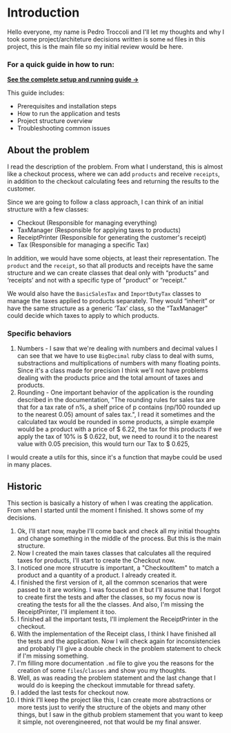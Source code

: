 # Introduction

Hello everyone, my name is Pedro Troccoli and I'll let my thoughts and why I took some project/architeture decisions written is some `md` files in this project,
this is the main file so my initial review would be here.

### For a quick guide in how to run:

**[See the complete setup and running guide →](how-to-run.md)**

This guide includes:
- Prerequisites and installation steps
- How to run the application and tests
- Project structure overview
- Troubleshooting common issues

## About the problem

I read the description of the problem. From what I understand, this is almost like a checkout process, where we can add `products` and receive `receipts`, 
in addition to the checkout calculating fees and returning the results to the customer.

Since we are going to follow a class approach, I can think of an initial structure with a few classes:

- Checkout (Responsible for managing everything)
- TaxManager (Responsible for applying taxes to products)
- ReceiptPrinter (Responsible for generating the customer's receipt)
- Tax (Responsible for managing a specific Tax)

In addition, we would have some objects, at least their representation. The `product` and the `receipt`, so that all products and receipts have the same 
structure and we can create classes that deal only with “products” and ‘receipts’ and not with a specific type of "product" or “receipt.”

We would also have the `BasicSalesTax` and `ImportDutyTax` classes to manage the taxes applied to products separately. They would “inherit” or have the same structure 
as a generic ‘Tax’ class, so the “TaxManager” could decide which taxes to apply to which products.

### Specific behaviors

1. Numbers - I saw that we're dealing with numbers and decimal values I can see that we have to use `BigDecimal` ruby class to deal with sums, substractions and multiplications of numbers
with many floating points. Since it's a class made for precision I think we'll not have problems dealing with the products price and the total amount of taxes and products.
2. Rounding - One important behavior of the application is the rounding described in the documentation, "The rounding rules for sales tax are that for a tax rate of n%, a shelf price 
of p contains (np/100 rounded up to the nearest 0.05) amount of sales tax.", I read it sometimes and the calculated tax would be rounded in some products, a simple example would be a product
with a price of $ 6.22, the tax for this products if we apply the tax of 10% is $ 0.622, but, we need to round it to the nearest value with 0.05 precision, this would turn our Tax to $ 0.625,

I would create a utils for this, since it's a function that maybe could be used in many places.

## Historic

This section is basically a history of when I was creating the application. From when I started until the moment I finished. It shows some of my decisions.

1. Ok, I'll start now, maybe I'll come back and check all my initial thoughts and change something in the middle of the process. But this is the main structure.
2. Now I created the main taxes classes that calculates all the required taxes for products, I'll start to create the Checkout now.
3. I noticed one more strucutre is important, a "CheckoutItem" to match a product and a quantity of a product. I already created it.
4. I finished the first version of it, all the common scenarios that were passed to it are working. I was focused on it but I'll assume that I forgot to create first the tests and after the classes,
so my focus now is creating the tests for all the the classes. And also, I'm missing the ReceiptPrinter, I'll implement it too.
5. I finished all the important tests, I'll implement the ReceiptPrinter in the checkout.
6. With the implementation of the Receipt class, I think I have finished all the tests and the application. Now I will check again for inconsistencies and probably I'll give
a double check in the problem statement to check if I'm missing something.
7. I'm filling more documentation `.md` file to give you the reasons for the creation of some `files`/`classes` and show you my thoughts.
8. Well, as was reading the problem statement and the last change that I would do is keeping the checkout immutable for thread safety.
9. I added the last tests for checkout now.
10. I think I'll keep the project like this, I can create more abstractions or more tests just to verify the structure of the objets and many other things,
but I saw in the github problem stamement that you want to keep it simple, not overengineered, not that would be my final answer.
